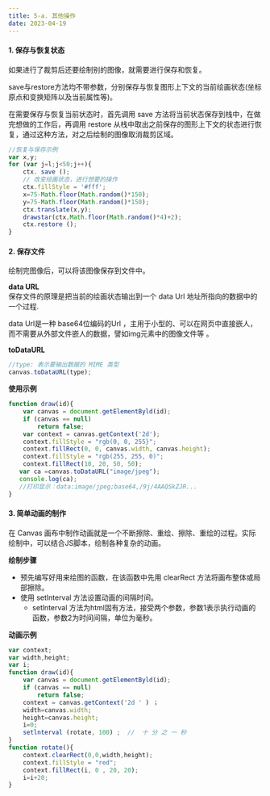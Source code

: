 ```yaml
---
title: 5-a. 其他操作
date: 2023-04-19
--- 
```

#### 1. 保存与恢复状态
如果进行了裁剪后还要绘制别的图像，就需要进行保存和恢复。  

save与restore方法均不带参数，分别保存与恢复图形上下文的当前绘画状态(坐标原点和变换矩阵以及当前属性等)。  

在需要保存与恢复当前状态时，首先调用 save 方法将当前状态保存到栈中，在做完想做的工作后，再调用 restore 从栈中取出之前保存的图形上下文的状态进行恢复，通过这种方法，对之后绘制的图像取消裁剪区域。

```js
//恢复与保存示例
var x,y;
for (var j=l;j<50;j++){
    ctx. save ();
    // 改变绘画状态，进行想要的操作
    ctx.fillStyle = '#fff';
    x=75-Math.floor(Math.random()*150);
    y=75-Math.floor(Math.random()*150);
    ctx.translate(x,y);
    drawstar(ctx,Math.floor(Math.random()*4)+2);
    ctx.restore ();
}
```

#### 2. 保存文件
绘制完图像后，可以将该图像保存到文件中。

**data URL**  
保存文件的原理是把当前的绘画状态输出到一个 data Url 地址所指向的数据中的一个过程.   

data Url是一种 base64位编码的Url ，主用于小型的、可以在网页中直接嵌人，而不需要从外部文件嵌人的数据，譬如img元素中的图像文件等 。  

**toDataURL**
```js
//type: 表示要输出数据的 MIME 类型
canvas.toDataURL(type);
```

**使用示例** 
```js
function draw(id){
    var canvas = document.getElementByld(id);
    if (canvas == null)
        return false;
    var context = canvas.getContext('2d');
    context.fillStyle = "rgb(0, 0, 255}";
    context.fillRect(0, 0, canvas.width, canvas.height);
    context.fillStyle = "rgb(255, 255, 0)";
    context.fillRect(10, 20, 50, 50);
   var ca =canvas.toDataURL("image/jpeg");
   console.log(ca);
   //打印显示：data:image/jpeg;base64,/9j/4AAQSkZJR...
}   
```

#### 3. 简单动画的制作
在 Canvas 画布中制作动画就是一个不断擦除、重绘、擦除、重绘的过程。实际绘制中，可以结合JS脚本，绘制各种复杂的动画。

**绘制步骤**  
- 预先编写好用来绘图的函数，在该函数中先用 clearRect 方法将画布整体或局部擦除。
- 使用 setlnterval 方法设置动画的间隔时间。
    - setlnterval 方法为html固有方法，接受两个参数，参数1表示执行动画的函数，参数2为时间间隔，单位为毫秒。

**动画示例**
```js
var context;
var width,height;
var i;
function draw(id){
    var canvas = document.getElementByld(id);
    if (canvas == null)
        return false;
    context = canvas.getContext('2d ' ) ；
    width=canvas.width;
    height=canvas.height;
    i=0;
    setlnterval (rotate, 100) ;  //  十 分 之 一 秒
}
function rotate(){
    context.clearRect(0,0,width,height);
    context.fillStyle = "red";
    context.fillRect(i, 0 , 20, 20);
    i=i+20;
}
```

